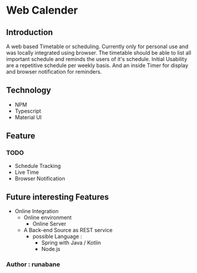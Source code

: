 # Web Calender
## Introduction

A web based Timetable or scheduling. Currently only for personal use
and was locally integrated using browser. The timetable should be able to list all important
schedule and reminds the users of it's schedule. Initial Usability are a repetitive schedule
per weekly basis. And an inside Timer for display and browser notification for reminders.

## Technology
- NPM
- Typescript
- Material UI

## Feature

### TODO 
- Schedule Tracking
- Live Time 
- Browser Notification

## Future interesting Features
- Online Integration
    - Online environment
        - Online Server
    - A Back-end Source as REST service
        - possible Language : 
             - Spring with Java / Kotlin
             - Node.js        

### Author : runabane
